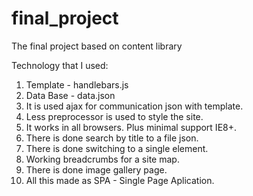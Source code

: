 # final_project
The final project based on content library

Technology that I used:
1. Template - handlebars.js
2. Data Base - data.json
3. It is used ajax for communication json with template.
4. Less preprocessor is used to style the site.
5. It works in all browsers. Plus minimal support IE8+.
6. There is done search by title to a file json.
7. There is done switching to a single element.
8. Working breadcrumbs for a site map.
9. There is done image gallery page.
10. All this made as SPA - Single Page Aplication.
